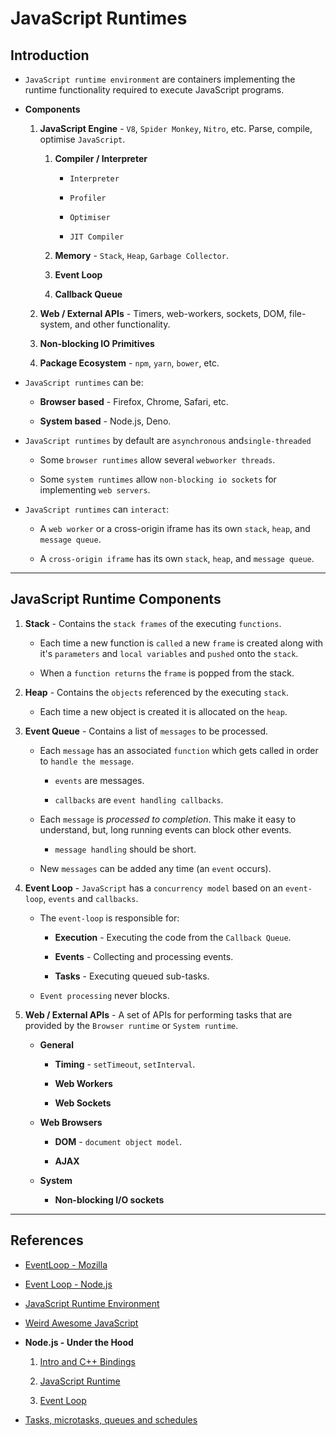 # JavaScript Runtimes

## Introduction

* `JavaScript runtime environment` are containers implementing the runtime functionality required to execute JavaScript programs.

* __Components__ 

    1. __JavaScript Engine__ - `V8`, `Spider Monkey`, `Nitro`, etc. Parse, compile, optimise `JavaScript`.

        1. __Compiler / Interpreter__

            * `Interpreter`

            * `Profiler`

            * `Optimiser`

            * `JIT Compiler`

        2. __Memory__ - `Stack`, `Heap`, `Garbage Collector`.

        3. __Event Loop__

        4. __Callback Queue__ 

    2. __Web / External APIs__ - Timers, web-workers, sockets, DOM, file-system, and other functionality.

    3. __Non-blocking IO Primitives__

    4. __Package Ecosystem__ - `npm`, `yarn`, `bower`, etc.

* `JavaScript runtimes` can be:

    * __Browser based__ - Firefox, Chrome, Safari, etc.

    * __System based__ - Node.js, Deno.


* `JavaScript runtimes` by default are `asynchronous` and`single-threaded`

    * Some `browser runtimes` allow several `webworker threads`.

    * Some `system runtimes` allow `non-blocking io sockets` for implementing `web servers`.


* `JavaScript runtimes` can `interact`:

    * A `web worker` or a cross-origin iframe has its own `stack`, `heap`, and `message queue`.

    * A `cross-origin iframe` has its own `stack`, `heap`, and `message queue`.

---

## JavaScript Runtime Components

1. __Stack__ - Contains the `stack frames` of the executing `functions`.

    * Each time a new function is `called` a new `frame` is created along with it's `parameters` and `local variables` and `pushed` onto the `stack`.

    * When a `function returns` the `frame` is popped from the stack.

2. __Heap__ - Contains the `objects` referenced by the executing `stack`.

    * Each time a new object is created it is allocated on the `heap`.

3. __Event Queue__ - Contains a list of `messages` to be processed. 

    * Each `message` has an associated `function` which gets called in order to `handle the message`.

        * `events` are messages.

        * `callbacks` are `event handling callbacks`.
    
    * Each `message` is _processed to completion_. This make it easy to understand, but, long running events can block other events.

        * `message handling` should be short.
    
    * New `messages` can be added any time (an `event` occurs).

5. __Event Loop__ - `JavaScript` has a `concurrency model` based on an `event-loop`, `events` and `callbacks`.

    * The `event-loop` is responsible for: 

        * __Execution__ - Executing the code from the `Callback Queue`.
        
        * __Events__ - Collecting and processing events.
        
        * __Tasks__ - Executing queued sub-tasks.

    * `Event processing` never blocks.

5. __Web / External APIs__ - A set of APIs for performing tasks that are provided by the `Browser runtime` or `System runtime`.

    * __General__

        * __Timing__ - `setTimeout`, `setInterval`.

        * __Web Workers__

        * __Web Sockets__

    * __Web Browsers__

        * __DOM__ - `document object model`.

        * __AJAX__
    
    * __System__

        * __Non-blocking I/O sockets__

---

## References

* [EventLoop - Mozilla](https://developer.mozilla.org/en-US/docs/Web/JavaScript/EventLoop)

* [Event Loop - Node.js](https://nodejs.org/en/docs/guides/event-loop-timers-and-nexttick/#what-is-the-event-loop)

* [JavaScript Runtime Environment](https://medium.com/@olinations/the-javascript-runtime-environment-d58fa2e60dd0)

* [Weird Awesome JavaScript](https://aseemrb.me/posts/weird-awesome-javascript/)

* __Node.js - Under the Hood__

    1. [Intro and C++ Bindings](https://dev.to/khaosdoctor/node-js-under-the-hood-1-getting-to-know-our-tools-1465)

    2. [JavaScript Runtime](https://dev.to/khaosdoctor/node-js-under-the-hood-2-understanding-javascript-48cn)

    3. [Event Loop](https://dev.to/khaosdoctor/node-js-under-the-hood-3-deep-dive-into-the-event-loop-135d)

* [Tasks, microtasks, queues and schedules](https://jakearchibald.com/2015/tasks-microtasks-queues-and-schedules/)